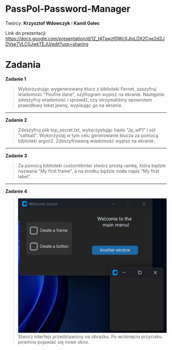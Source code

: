 # PassPol-Password-Manager
Twórcy: **Krzysztof Wdowczyk** i **Kamil Golec**

Link do prezentacji: https://docs.google.com/presentation/d/1Z_tATawzf0WcXJloLDX2Cqe2d2JDVse7VLC0JwkTEJU/edit?usp=sharing

# Zadania

**Zadanie 1**
> Wykorzystując wygenerowany klucz z biblioteki Fernet, zaszyfruj wiadomość "Poufne dane", szyfrogram wypisz na ekranie.
> Następnie zdeszyfruj wiadomość i sprawdź, czy otrzymaliśmy spowrotem prawidłowy tekst jawny, wypisując go na ekranie.
---
**Zadanie 2**
> Zdeszyfruj plik top_secret.txt, wykorzystując hasło "Jp_wP1" i sól "saltsalt". Wykorzystaj w tym celu generowanie klucza
> za pomocą biblioteki argon2. Zdeszyfrowaną wiadomość wypisz na ekranie.
---
**Zadanie 3**
> Za pomocą biblioteki customtkinter stwórz prostą ramkę, która będzie nazwana "My first frame", a na środku będzie
> miała napis "My first label".
---
**Zadanie 4**
> ![](Zad4.png)
Stworz interfejs przedstawiony na obrazku. Po wciśnięciu przycisku powinno pojawiać się nowe okno.


